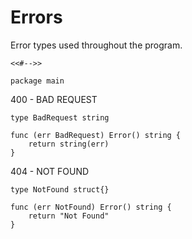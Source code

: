 # Errors

Error types used throughout the program.

	<<#-->>

	package main

400 - BAD REQUEST

	type BadRequest string

	func (err BadRequest) Error() string {
		return string(err)
	}

404 - NOT FOUND

	type NotFound struct{}

	func (err NotFound) Error() string {
		return "Not Found"
	}
